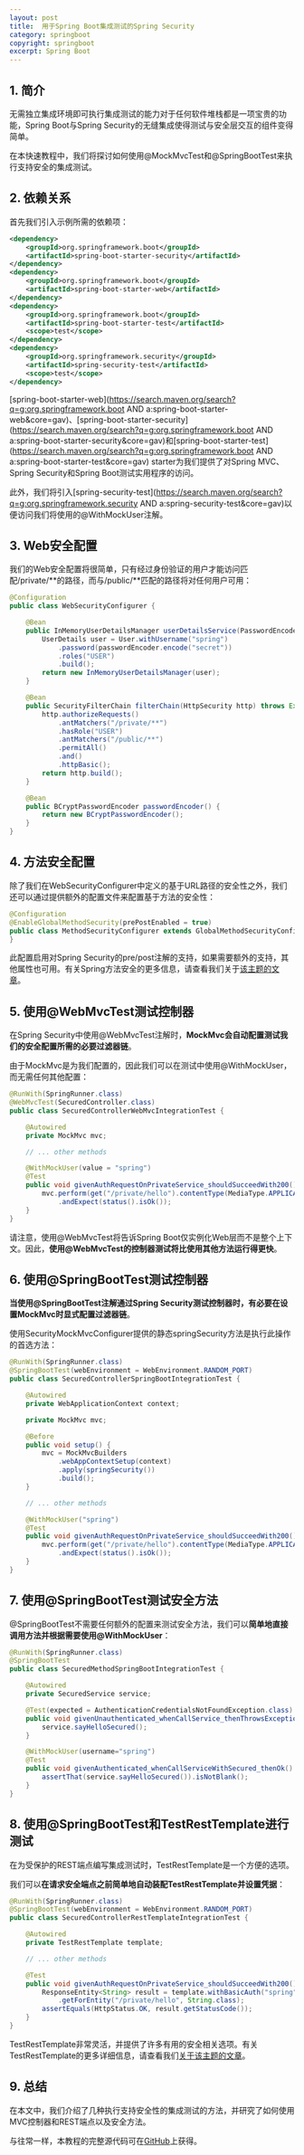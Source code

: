 ```yaml
---
layout: post
title:  用于Spring Boot集成测试的Spring Security
category: springboot
copyright: springboot
excerpt: Spring Boot
---
```


## 1. 简介

无需独立集成环境即可执行集成测试的能力对于任何软件堆栈都是一项宝贵的功能，Spring Boot与Spring Security的无缝集成使得测试与安全层交互的组件变得简单。

在本快速教程中，我们将探讨如何使用@MockMvcTest和@SpringBootTest来执行支持安全的集成测试。

## 2. 依赖关系

首先我们引入示例所需的依赖项：

```xml
<dependency>
    <groupId>org.springframework.boot</groupId>
    <artifactId>spring-boot-starter-security</artifactId>
</dependency>
<dependency>
    <groupId>org.springframework.boot</groupId>
    <artifactId>spring-boot-starter-web</artifactId>
</dependency>
<dependency>
    <groupId>org.springframework.boot</groupId>
    <artifactId>spring-boot-starter-test</artifactId>
    <scope>test</scope>
</dependency>
<dependency>
    <groupId>org.springframework.security</groupId>
    <artifactId>spring-security-test</artifactId>
    <scope>test</scope>
</dependency>
```

[spring-boot-starter-web](https://search.maven.org/search?q=g:org.springframework.boot AND a:spring-boot-starter-web&core=gav)、[spring-boot-starter-security](https://search.maven.org/search?q=g:org.springframework.boot AND a:spring-boot-starter-security&core=gav)和[spring-boot-starter-test](https://search.maven.org/search?q=g:org.springframework.boot AND a:spring-boot-starter-test&core=gav) starter为我们提供了对Spring MVC、Spring Security和Spring Boot测试实用程序的访问。

此外，我们将引入[spring-security-test](https://search.maven.org/search?q=g:org.springframework.security AND a:spring-security-test&core=gav)以便访问我们将使用的@WithMockUser注解。

## 3. Web安全配置

我们的Web安全配置将很简单，只有经过身份验证的用户才能访问匹配/private/**的路径，而与/public/**匹配的路径将对任何用户可用：

```java
@Configuration
public class WebSecurityConfigurer {

	@Bean
	public InMemoryUserDetailsManager userDetailsService(PasswordEncoder passwordEncoder) {
		UserDetails user = User.withUsername("spring")
			.password(passwordEncoder.encode("secret"))
			.roles("USER")
			.build();
		return new InMemoryUserDetailsManager(user);
	}

	@Bean
	public SecurityFilterChain filterChain(HttpSecurity http) throws Exception {
		http.authorizeRequests()
			.antMatchers("/private/**")
			.hasRole("USER")
			.antMatchers("/public/**")
			.permitAll()
			.and()
			.httpBasic();
		return http.build();
	}

	@Bean
	public BCryptPasswordEncoder passwordEncoder() {
		return new BCryptPasswordEncoder();
	}
}
```

## 4. 方法安全配置

除了我们在WebSecurityConfigurer中定义的基于URL路径的安全性之外，我们还可以通过提供额外的配置文件来配置基于方法的安全性：

```java
@Configuration
@EnableGlobalMethodSecurity(prePostEnabled = true)
public class MethodSecurityConfigurer extends GlobalMethodSecurityConfiguration {
}
```

此配置启用对Spring Security的pre/post注解的支持，如果需要额外的支持，其他属性也可用。有关Spring方法安全的更多信息，请查看我们关于[该主题的文章](https://www.baeldung.com/spring-security-method-security)。

## 5. 使用@WebMvcTest测试控制器

在Spring Security中使用@WebMvcTest注解时，**MockMvc会自动配置测试我们的安全配置所需的必要过滤器链**。

由于MockMvc是为我们配置的，因此我们可以在测试中使用@WithMockUser，而无需任何其他配置：

```java
@RunWith(SpringRunner.class)
@WebMvcTest(SecuredController.class)
public class SecuredControllerWebMvcIntegrationTest {

	@Autowired
	private MockMvc mvc;

	// ... other methods

	@WithMockUser(value = "spring")
	@Test
	public void givenAuthRequestOnPrivateService_shouldSucceedWith200() throws Exception {
		mvc.perform(get("/private/hello").contentType(MediaType.APPLICATION_JSON))
			.andExpect(status().isOk());
	}
}
```

请注意，使用@WebMvcTest将告诉Spring Boot仅实例化Web层而不是整个上下文。因此，**使用@WebMvcTest的控制器测试将比使用其他方法运行得更快**。

## 6. 使用@SpringBootTest测试控制器

**当使用@SpringBootTest注解通过Spring Security测试控制器时，有必要在设置MockMvc时显式配置过滤器链**。

使用SecurityMockMvcConfigurer提供的静态springSecurity方法是执行此操作的首选方法：

```java
@RunWith(SpringRunner.class)
@SpringBootTest(webEnvironment = WebEnvironment.RANDOM_PORT)
public class SecuredControllerSpringBootIntegrationTest {

	@Autowired
	private WebApplicationContext context;

	private MockMvc mvc;

	@Before
	public void setup() {
		mvc = MockMvcBuilders
			.webAppContextSetup(context)
			.apply(springSecurity())
			.build();
	}

	// ... other methods

	@WithMockUser("spring")
	@Test
	public void givenAuthRequestOnPrivateService_shouldSucceedWith200() throws Exception {
		mvc.perform(get("/private/hello").contentType(MediaType.APPLICATION_JSON))
			.andExpect(status().isOk());
	}
}
```

## 7. 使用@SpringBootTest测试安全方法

@SpringBootTest不需要任何额外的配置来测试安全方法，我们可以**简单地直接调用方法并根据需要使用@WithMockUser**：

```java
@RunWith(SpringRunner.class)
@SpringBootTest
public class SecuredMethodSpringBootIntegrationTest {

	@Autowired
	private SecuredService service;

	@Test(expected = AuthenticationCredentialsNotFoundException.class)
	public void givenUnauthenticated_whenCallService_thenThrowsException() {
		service.sayHelloSecured();
	}

	@WithMockUser(username="spring")
	@Test
	public void givenAuthenticated_whenCallServiceWithSecured_thenOk() {
		assertThat(service.sayHelloSecured()).isNotBlank();
	}
}
```

## 8. 使用@SpringBootTest和TestRestTemplate进行测试

在为受保护的REST端点编写集成测试时，TestRestTemplate是一个方便的选项。

我们可以**在请求安全端点之前简单地自动装配TestRestTemplate并设置凭据**：

```java
@RunWith(SpringRunner.class)
@SpringBootTest(webEnvironment = WebEnvironment.RANDOM_PORT)
public class SecuredControllerRestTemplateIntegrationTest {

	@Autowired
	private TestRestTemplate template;

	// ... other methods

	@Test
	public void givenAuthRequestOnPrivateService_shouldSucceedWith200() throws Exception {
		ResponseEntity<String> result = template.withBasicAuth("spring", "secret")
			.getForEntity("/private/hello", String.class);
		assertEquals(HttpStatus.OK, result.getStatusCode());
	}
}
```

TestRestTemplate非常灵活，并提供了许多有用的安全相关选项。有关TestRestTemplate的更多详细信息，请查看我们[关于该主题的文章](https://www.baeldung.com/spring-boot-testresttemplate)。

## 9. 总结

在本文中，我们介绍了几种执行支持安全性的集成测试的方法，并研究了如何使用MVC控制器和REST端点以及安全方法。

与往常一样，本教程的完整源代码可在[GitHub](https://github.com/tuyucheng7/taketoday-tutorial4j/tree/master/spring-boot-modules/spring-boot-security)上获得。